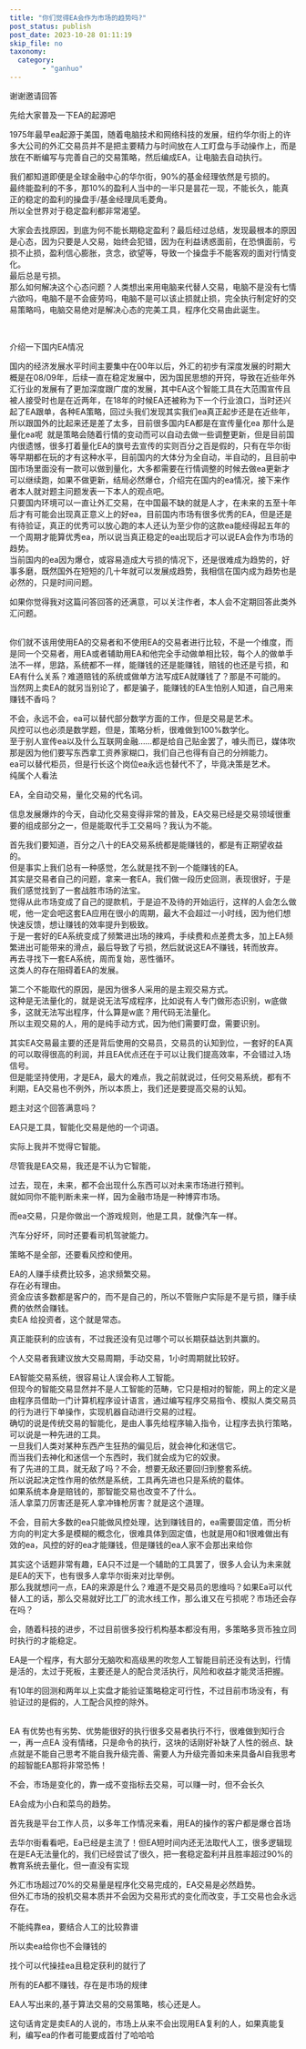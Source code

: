 ```yaml
---
title: "你们觉得EA会作为市场的趋势吗?"
post_status: publish
post_date: 2023-10-28 01:11:19
skip_file: no
taxonomy:
  category:
        - "ganhuo"
---
```


谢谢邀请回答

先给大家普及一下EA的起源吧

1975年最早ea起源于美国，随着电脑技术和网络科技的发展，纽约华尔街上的许多大公司的外汇交易员并不是把主要精力与时间放在人工盯盘与手动操作上，而是放在不断编写与完善自己的交易策略，然后编成EA，让电脑去自动执行。

我们都知道即便是全球金融中心的华尔街，90%的基金经理依然是亏损的。  
最终能盈利的不多，那10%的盈利人当中的一半只是昙花一现，不能长久，能真正的稳定的盈利的操盘手/基金经理凤毛菱角。  
所以全世界对于稳定盈利都非常渴望。

大家会去找原因，到底为何不能长期稳定盈利？最后经过总结，发现最根本的原因是心态，因为只要是人交易，始终会犯错，因为在利益诱惑面前，在恐惧面前，亏损不止损，盈利信心膨胀，贪念，欲望等，导致一个操盘手不能客观的面对行情变化。  
最后总是亏损。  
那么如何解决这个心态问题？人类想出来用电脑来代替人交易，电脑不是没有七情六欲吗，电脑不是不会疲劳吗，电脑不是可以该止损就止损，完全执行制定好的交易策略吗，电脑交易绝对是解决心态的完美工具，程序化交易由此诞生。

​

介绍一下国内EA情况

国内的经济发展水平​时间主要集中在00年以后，外汇的初步有深度发展的时期大概是在08/09年，后续一直在稳定发展中，因为国民思想的开窍，导致在近些年外汇行业的发展有了更加深度跟广度的发展，其中EA这个智能工具在大范围宣传且被人接受时也是在近两年，在18年的时候EA还被称为下一个行业浪口，当时还兴起了EA跟单，各种EA策略，回过头我们发现其实我们ea真正起步还是在近些年，所以跟国外的比起来还是差了太多，目前很多国内EA都是在宣传量化ea 那什么是量化ea呢  就是策略会随着行情的变动而可以自动去做一些调整更新，但是目前国内很遗憾，很多打着量化EA的旗号去宣传的实则百分之百是假的，只有在华尔街等早期都在玩的才有这种水平，目前国内的大体分为全自动，半自动的，且目前中国市场里面没有一款可以做到量化，大多都需要在行情调整的时候去做ea更新才可以继续跑，如果不做更新，结局必然爆仓，介绍完在国内的ea情况，接下来作者本人就对题主问题发表一下本人的观点吧。  
只要国内环境可以一直让外汇交易，在中国最不缺的就是人才，在未来的五至十年后才有可能会出现真正意义上的好ea，目前国内市场有很多优秀的EA，但是还是有待验证，真正的优秀可以放心跑的本人还认为至少你的这款ea能经得起五年的一个周期才能算优秀ea，所以说当真正稳定的ea出现后才可以说EA会作为市场的趋势。  
当前国内的ea因为爆仓，或容易造成大亏损的情况下，还是很难成为趋势的，好事多磨，既然国外在短短的几十年就可以发展成趋势，我相信在国内成为趋势也是必然的，只是时间问题。

如果你觉得我对这篇问答回答的还满意，可以关注作者，本人会不定期回答此类外汇问题。  
​

你们就不该用使用EA的交易者和不使用EA的交易者进行比较，不是一个维度，而是同一个交易者，用EA或者辅助用EA和他完全手动做单相比较，每个人的做单手法不一样，思路，系统都不一样，能赚钱的还是能赚钱，赔钱的也还是亏损，和EA有什么关系？难道赔钱的系统或做单方法写成EA就赚钱了？那是不可能的。  
当然网上卖EA的就另当别论了，都是骗子，能赚钱的EA生怕别人知道，自己用来赚钱不香吗？

不会，永远不会，ea可以替代部分数学方面的工作，但是交易是艺术。  
风控可以也必须是数学题，但是，策略分析，很难做到100%数学化。  
至于别人宣传ea以及什么互联网金融……都是给自己贴金罢了，噱头而已，媒体吹那是因为他们要写东西拿工资养家糊口，我们自己也得有自己的分辨能力。  
ea可以替代柜员，但是行长这个岗位ea永远也替代不了，毕竟决策是艺术。  
纯属个人看法

EA，全自动交易，量化交易的代名词。

信息发展爆炸的今天，自动化交易变得非常的普及，EA交易已经是交易领域很重要的组成部分之一，但是能取代手工交易吗？我认为不能。

首先我们要知道，百分之八十的EA交易系统都是能赚钱的，都是有正期望收益的。  
但是事实上我们总有一种感觉，怎么就是找不到一个能赚钱的EA。  
其实是交易者自己的问题，拿来一套EA，我们做一段历史回测，表现很好，于是我们感觉找到了一套战胜市场的法宝。  
觉得从此市场变成了自己的提款机，于是迫不及待的开始运行，这样的人会怎么做呢，他一定会吧这套EA应用在很小的周期，最大不会超过一小时线，因为他们想快速反馈，想让赚钱的效率提升到极致。  
于是一套好的EA系统变成了频繁进出场的辣鸡，手续费和点差费太多，加上EA频繁进出可能带来的滑点，最后导致了亏损，然后就说这EA不赚钱，转而放弃。  
再去寻找下一套EA系统，周而复始，恶性循环。  
这类人的存在阻碍着EA的发展。

第二个不能取代的原因，是因为很多人采用的是主观交易方式。  
这种是无法量化的，就是说无法写成程序，比如说有人专门做形态识别，w底做多，这就无法写出程序，什么算是w底？用代码无法量化。  
所以主观交易的人，用的是纯手动方式，因为他们需要盯盘，需要识别。

其实EA交易最主要的还是背后使用的交易员，交易员的认知到位，一套好的EA真的可以取得很高的利润，并且EA优点还在于可以让我们提高效率，不会错过入场信号。  
但是能坚持使用，才是EA，最大的难点，我之前就说过，任何交易系统，都有不利期，EA交易也不例外，所以本质上，我们还是要提高交易的认知。

题主对这个回答满意吗？

EA只是工具，智能化交易是他的一个词语。

实际上我并不觉得它智能。

尽管我是EA交易，我还是不认为它智能，

过去，现在，未来，都不会出现什么东西可以对未来市场进行预判。  
就如同你不能判断未来一样，因为金融市场是一种博弈市场。

而ea交易，只是你做出一个游戏规则，他是工具，就像汽车一样。

汽车分好坏，同时还要看司机驾驶能力。

策略不是全部，还要看风控和使用。

EA的人赚手续费比较多，追求频繁交易。  
存在必有理由。  
资金应该多数都是客户的，而不是自己的，所以不管账户实际是不是亏损，赚手续费的依然会赚钱。  
卖EA 给投资者，这个就是常态。

真正能获利的应该有，不过我还没有见过哪个可以长期获益达到共赢的。

个人交易者我建议放大交易周期，手动交易，1小时周期就比较好。

EA智能交易系统，很容易让人误会称人工智能。  
但现今的智能交易显然并不是人工智能的范畴，它只是相对的智能，网上的定义是由程序员借助一门计算机程序设计语言，通过编写程序交易指令、模拟人类交易员的行为进行下单操作，实现机器自动进行交易的过程。  
确切的说是传统交易的智能化，是由人事先给程序输入指令，让程序去执行策略，可以说是一种先进的工具。  
一旦我们人类对某种东西产生狂热的偏见后，就会神化和迷信它。  
而当我们去神化和迷信一个东西时，我们就会成为它的奴隶。  
有了先进的工具，就无敌了吗？不会，想要无敌还要回归到整套系统。  
所以说起决定性作用的依然是系统，工具再先进也只是系统的载体。  
如果系统本身是赔钱的，那智能交易也改变不了什么。  
活人拿菜刀厉害还是死人拿冲锋枪厉害？就是这个道理。

不会，目前大多数的ea只能做风控处理，达到赚钱目的，ea需要固定值，而分析方向的判定大多是模糊的概念化，很难具体到固定值，也就是用0和1很难做出有效的ea，风控的好的ea才能赚钱，但是赚钱的ea人家不会那出来给你

其实这个话题非常有趣，EA只不过是一个辅助的工具罢了，很多人会认为未来就是EA的天下，也有很多人拿华尔街来对比举例。  
那么我就想问一点，EA的来源是什么？难道不是交易员的思维吗？如果Ea可以代替人工的话，那么交易就好比工厂的流水线工作，那么谁又在亏损呢？市场还会存在吗？

会，随着科技的进步，不过目前很多投行机构基本都没有用，多策略多货币独立同时执行的才能稳定。

EA是一个程序，有大部分无脑吹和高级黑的吹忽人工智能目前还没有达到，行情是活的，太过于死板​，主要还是人的配合灵活执行，风险和收益才能灵活把握。

有10年的回测和两年以上实盘才能验证策略稳定可行性，不过目前市场没有，有验证过的是假的，人工配合风控的除外。  
​

EA 有优势也有劣势、优势能很好的执行很多交易者执行不行，很难做到知行合一，再一点EA 没有情绪，只是命令的执行，这块的话刚好补缺了人性的弱点、缺点就是不能自己思考不能自我升级完善、需要人为升级完善如未来具备AI自我思考的超智能EA那将非常恐怖！

不会，市场是变化的，靠一成不变指标去交易，可以赚一时，但不会长久

EA会成为小白和菜鸟的趋势。

首先我是平台工作人员，以多年工作情况来看，用EA的操作的客户都是爆仓首场

去华尔街看看吧，Ea已经是主流了！但EA短时间内还无法取代人工，很多逻辑现在是EA无法量化的，我们已经尝试了很久，把一套稳定盈利并且胜率超过90%的教育系统去量化，但一直没有实现

外汇市场超过70%的交易量是程序化交易完成的，EA交易是必然趋势。  
但外汇市场的投机交易本质并不会因为交易形式的变化而改变，手工交易也会永远存在。

不能纯靠ea，要结合人工的比较靠谱

所以卖ea给你也不会赚钱的

找个可以代操挂ea且稳定获利的就行了

所有的EA都不赚钱，存在是市场的规律

EA人写出来的,基于算法交易的交易策略，核心还是人。

这句话肯定是卖EA的人说的，市场上从来不会出现用EA复利的人，如果真能复利，编写ea的作者可能要成首付了哈哈哈
